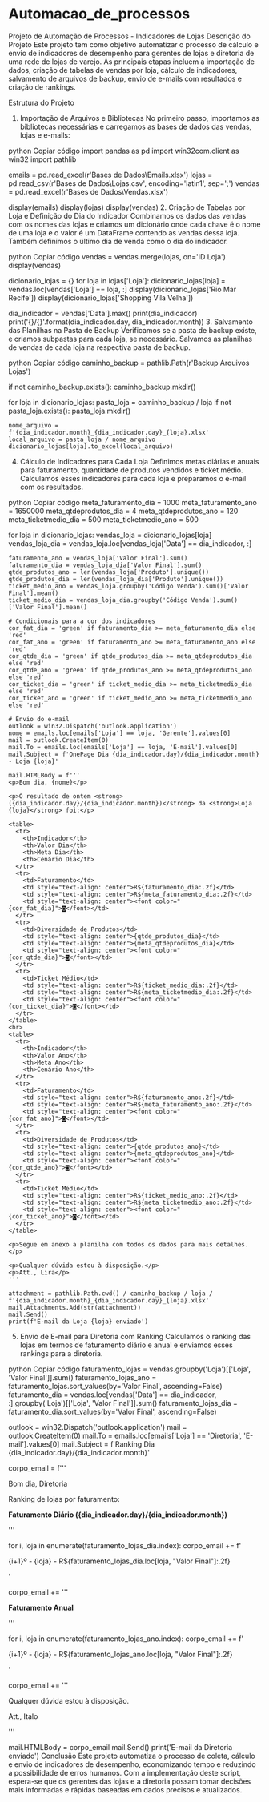 # Automacao_de_processos

 Projeto de Automação de Processos - Indicadores de Lojas
Descrição do Projeto
Este projeto tem como objetivo automatizar o processo de cálculo e envio de indicadores de desempenho para gerentes de lojas e diretoria de uma rede de lojas de varejo. As principais etapas incluem a importação de dados, criação de tabelas de vendas por loja, cálculo de indicadores, salvamento de arquivos de backup, envio de e-mails com resultados e criação de rankings.

Estrutura do Projeto
1. Importação de Arquivos e Bibliotecas
No primeiro passo, importamos as bibliotecas necessárias e carregamos as bases de dados das vendas, lojas e e-mails:

python
Copiar código
import pandas as pd
import win32com.client as win32
import pathlib

emails = pd.read_excel(r'Bases de Dados\Emails.xlsx')
lojas = pd.read_csv(r'Bases de Dados\Lojas.csv', encoding='latin1', sep=';')
vendas = pd.read_excel(r'Bases de Dados\Vendas.xlsx')

display(emails)
display(lojas)
display(vendas)
2. Criação de Tabelas por Loja e Definição do Dia do Indicador
Combinamos os dados das vendas com os nomes das lojas e criamos um dicionário onde cada chave é o nome de uma loja e o valor é um DataFrame contendo as vendas dessa loja. Também definimos o último dia de venda como o dia do indicador.

python
Copiar código
vendas = vendas.merge(lojas, on='ID Loja')
display(vendas)

dicionario_lojas = {}
for loja in lojas['Loja']:
    dicionario_lojas[loja] = vendas.loc[vendas['Loja'] == loja, :]
display(dicionario_lojas['Rio Mar Recife'])
display(dicionario_lojas['Shopping Vila Velha'])

dia_indicador = vendas['Data'].max()
print(dia_indicador)
print('{}/{}'.format(dia_indicador.day, dia_indicador.month))
3. Salvamento das Planilhas na Pasta de Backup
Verificamos se a pasta de backup existe, e criamos subpastas para cada loja, se necessário. Salvamos as planilhas de vendas de cada loja na respectiva pasta de backup.

python
Copiar código
caminho_backup = pathlib.Path(r'Backup Arquivos Lojas')

if not caminho_backup.exists():
    caminho_backup.mkdir()

for loja in dicionario_lojas:
    pasta_loja = caminho_backup / loja
    if not pasta_loja.exists():
        pasta_loja.mkdir()

    nome_arquivo = f'{dia_indicador.month}_{dia_indicador.day}_{loja}.xlsx'
    local_arquivo = pasta_loja / nome_arquivo
    dicionario_lojas[loja].to_excel(local_arquivo)
4. Cálculo de Indicadores para Cada Loja
Definimos metas diárias e anuais para faturamento, quantidade de produtos vendidos e ticket médio. Calculamos esses indicadores para cada loja e preparamos o e-mail com os resultados.

python
Copiar código
meta_faturamento_dia = 1000
meta_faturamento_ano = 1650000
meta_qtdeprodutos_dia = 4
meta_qtdeprodutos_ano = 120
meta_ticketmedio_dia = 500
meta_ticketmedio_ano = 500

for loja in dicionario_lojas:
    vendas_loja = dicionario_lojas[loja]
    vendas_loja_dia = vendas_loja.loc[vendas_loja['Data'] == dia_indicador, :]

    faturamento_ano = vendas_loja['Valor Final'].sum()
    faturamento_dia = vendas_loja_dia['Valor Final'].sum()
    qtde_produtos_ano = len(vendas_loja['Produto'].unique())
    qtde_produtos_dia = len(vendas_loja_dia['Produto'].unique())
    ticket_medio_ano = vendas_loja.groupby('Código Venda').sum()['Valor Final'].mean()
    ticket_medio_dia = vendas_loja_dia.groupby('Código Venda').sum()['Valor Final'].mean()
    
    # Condicionais para a cor dos indicadores
    cor_fat_dia = 'green' if faturamento_dia >= meta_faturamento_dia else 'red'
    cor_fat_ano = 'green' if faturamento_ano >= meta_faturamento_ano else 'red'
    cor_qtde_dia = 'green' if qtde_produtos_dia >= meta_qtdeprodutos_dia else 'red'
    cor_qtde_ano = 'green' if qtde_produtos_ano >= meta_qtdeprodutos_ano else 'red'
    cor_ticket_dia = 'green' if ticket_medio_dia >= meta_ticketmedio_dia else 'red'
    cor_ticket_ano = 'green' if ticket_medio_ano >= meta_ticketmedio_ano else 'red'

    # Envio do e-mail
    outlook = win32.Dispatch('outlook.application')
    nome = emails.loc[emails['Loja'] == loja, 'Gerente'].values[0]
    mail = outlook.CreateItem(0)
    mail.To = emails.loc[emails['Loja'] == loja, 'E-mail'].values[0]
    mail.Subject = f'OnePage Dia {dia_indicador.day}/{dia_indicador.month} - Loja {loja}'
    
    mail.HTMLBody = f'''
    <p>Bom dia, {nome}</p>

    <p>O resultado de ontem <strong>({dia_indicador.day}/{dia_indicador.month})</strong> da <strong>Loja {loja}</strong> foi:</p>

    <table>
      <tr>
        <th>Indicador</th>
        <th>Valor Dia</th>
        <th>Meta Dia</th>
        <th>Cenário Dia</th>
      </tr>
      <tr>
        <td>Faturamento</td>
        <td style="text-align: center">R${faturamento_dia:.2f}</td>
        <td style="text-align: center">R${meta_faturamento_dia:.2f}</td>
        <td style="text-align: center"><font color="{cor_fat_dia}">◙</font></td>
      </tr>
      <tr>
        <td>Diversidade de Produtos</td>
        <td style="text-align: center">{qtde_produtos_dia}</td>
        <td style="text-align: center">{meta_qtdeprodutos_dia}</td>
        <td style="text-align: center"><font color="{cor_qtde_dia}">◙</font></td>
      </tr>
      <tr>
        <td>Ticket Médio</td>
        <td style="text-align: center">R${ticket_medio_dia:.2f}</td>
        <td style="text-align: center">R${meta_ticketmedio_dia:.2f}</td>
        <td style="text-align: center"><font color="{cor_ticket_dia}">◙</font></td>
      </tr>
    </table>
    <br>
    <table>
      <tr>
        <th>Indicador</th>
        <th>Valor Ano</th>
        <th>Meta Ano</th>
        <th>Cenário Ano</th>
      </tr>
      <tr>
        <td>Faturamento</td>
        <td style="text-align: center">R${faturamento_ano:.2f}</td>
        <td style="text-align: center">R${meta_faturamento_ano:.2f}</td>
        <td style="text-align: center"><font color="{cor_fat_ano}">◙</font></td>
      </tr>
      <tr>
        <td>Diversidade de Produtos</td>
        <td style="text-align: center">{qtde_produtos_ano}</td>
        <td style="text-align: center">{meta_qtdeprodutos_ano}</td>
        <td style="text-align: center"><font color="{cor_qtde_ano}">◙</font></td>
      </tr>
      <tr>
        <td>Ticket Médio</td>
        <td style="text-align: center">R${ticket_medio_ano:.2f}</td>
        <td style="text-align: center">R${meta_ticketmedio_ano:.2f}</td>
        <td style="text-align: center"><font color="{cor_ticket_ano}">◙</font></td>
      </tr>
    </table>

    <p>Segue em anexo a planilha com todos os dados para mais detalhes.</p>

    <p>Qualquer dúvida estou à disposição.</p>
    <p>Att., Lira</p>
    '''
    
    attachment = pathlib.Path.cwd() / caminho_backup / loja / f'{dia_indicador.month}_{dia_indicador.day}_{loja}.xlsx'
    mail.Attachments.Add(str(attachment))
    mail.Send()
    print(f'E-mail da Loja {loja} enviado')
5. Envio de E-mail para Diretoria com Ranking
Calculamos o ranking das lojas em termos de faturamento diário e anual e enviamos esses rankings para a diretoria.

python
Copiar código
faturamento_lojas = vendas.groupby('Loja')[['Loja', 'Valor Final']].sum()
faturamento_lojas_ano = faturamento_lojas.sort_values(by='Valor Final', ascending=False)
faturamento_dia = vendas.loc[vendas['Data'] == dia_indicador, :].groupby('Loja')[['Loja', 'Valor Final']].sum()
faturamento_lojas_dia = faturamento_dia.sort_values(by='Valor Final', ascending=False)

outlook = win32.Dispatch('outlook.application')
mail = outlook.CreateItem(0)
mail.To = emails.loc[emails['Loja'] == 'Diretoria', 'E-mail'].values[0]
mail.Subject = f'Ranking Dia {dia_indicador.day}/{dia_indicador.month}'

corpo_email = f'''
<p>Bom dia, Diretoria</p>

<p>Ranking de lojas por faturamento:</p>

<p><strong>Faturamento Diário ({dia_indicador.day}/{dia_indicador.month})</strong></p>
'''

for i, loja in enumerate(faturamento_lojas_dia.index):
    corpo_email += f'<p>{i+1}º - {loja} - R${faturamento_lojas_dia.loc[loja, "Valor Final"]:.2f}</p>'

corpo_email += '''
<p><strong>Faturamento Anual</strong></p>
'''

for i, loja in enumerate(faturamento_lojas_ano.index):
    corpo_email += f'<p>{i+1}º - {loja} - R${faturamento_lojas_ano.loc[loja, "Valor Final"]:.2f}</p>'

corpo_email += '''
<p>Qualquer dúvida estou à disposição.</p>

<p>Att., Italo</p>
'''

mail.HTMLBody = corpo_email
mail.Send()
print('E-mail da Diretoria enviado')
Conclusão
Este projeto automatiza o processo de coleta, cálculo e envio de indicadores de desempenho, economizando tempo e reduzindo a possibilidade de erros humanos. Com a implementação deste script, espera-se que os gerentes das lojas e a diretoria possam tomar decisões mais informadas e rápidas baseadas em dados precisos e atualizados.
